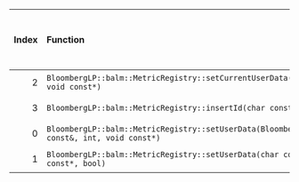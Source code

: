 |   Index | Function                                                                                               |   Difference in number of lines |   Function size difference in bytes | Disassembly                                                             | Number of lines in assumed build   | Number of bytes in assumed build   | Number of lines in ignored build   | Number of bytes in ignored build   |
|--------:|:-------------------------------------------------------------------------------------------------------|--------------------------------:|------------------------------------:|:------------------------------------------------------------------------|:-----------------------------------|:-----------------------------------|:-----------------------------------|:-----------------------------------|
|       2 | `BloombergLP::balm::MetricRegistry::setCurrentUserData(char const*, int, void const*)`                 |                              -2 |                                   0 | [Assumed](2.assume.s.txt), [Ignored](2.none.s.txt), [Diff](2.diff.html) | 304                                | 4,307,472                          | 304                                | 4,307,488                          |
|       3 | `BloombergLP::balm::MetricRegistry::insertId(char const*, char const*)`                                |                              -3 |                                 -16 | [Assumed](3.assume.s.txt), [Ignored](3.none.s.txt), [Diff](3.diff.html) | 1,520                              | 4,305,504                          | 1,536                              | 4,305,504                          |
|       0 | `BloombergLP::balm::MetricRegistry::setUserData(BloombergLP::balm::MetricId const&, int, void const*)` |                               1 |                                   0 | [Assumed](0.assume.s.txt), [Ignored](0.none.s.txt), [Diff](0.diff.html) | 144                                | 4,311,776                          | 144                                | 4,311,792                          |
|       1 | `BloombergLP::balm::MetricRegistry::setUserData(char const*, int, void const*, bool)`                  |                               1 |                                   0 | [Assumed](1.assume.s.txt), [Ignored](1.none.s.txt), [Diff](1.diff.html) | 752                                | 4,311,920                          | 752                                | 4,311,936                          |